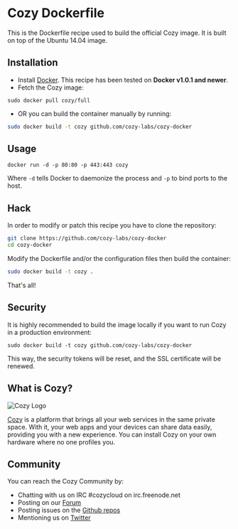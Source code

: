 Cozy Dockerfile
===============

This is the Dockerfile recipe used to build the official Cozy image.
It is built on top of the Ubuntu 14.04 image.

## Installation

* Install [Docker](https://www.docker.com/). This recipe has been tested on **Docker v1.0.1 and newer**.
* Fetch the Cozy image:
```
sudo docker pull cozy/full
```

* OR you can build the container manually by running:
```bash
sudo docker build -t cozy github.com/cozy-labs/cozy-docker
```

## Usage

```
docker run -d -p 80:80 -p 443:443 cozy
```

Where `-d` tells Docker to daemonize the process and `-p` to bind ports to the host.


## Hack

In order to modify or patch this recipe you have to clone the repository:
```bash
git clone https://github.com/cozy-labs/cozy-docker
cd cozy-docker
```

Modify the Dockerfile and/or the configuration files then build the container:
```bash
sudo docker build -t cozy .
```

That's all!


## Security

It is highly recommended to build the image locally if you want to run Cozy in a production environment:
```
sudo docker build -t cozy github.com/cozy-labs/cozy-docker
```

This way, the security tokens will be reset, and the SSL certificate will be renewed.



## What is Cozy?

![Cozy Logo](https://raw.github.com/mycozycloud/cozy-setup/gh-pages/assets/images/happycloud.png)

[Cozy](http://cozy.io) is a platform that brings all your web services in the
same private space.  With it, your web apps and your devices can share data
easily, providing you
with a new experience. You can install Cozy on your own hardware where no one
profiles you.


## Community

You can reach the Cozy Community by:

* Chatting with us on IRC #cozycloud on irc.freenode.net
* Posting on our [Forum](https://forum.cozy.io)
* Posting issues on the [Github repos](https://github.com/mycozycloud/)
* Mentioning us on [Twitter](http://twitter.com/mycozycloud)
